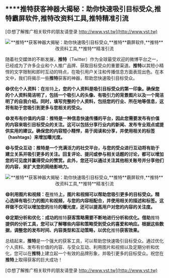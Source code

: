 ## ****推特**获客神器大揭秘：助你快速吸引目标受众,**推特**霸屏软件,**推特**改资料工具,**推特**精准引流**

[😍想了解推广相关软件的朋友请登录 http://www.vst.tw](http://www.vst.tw)

 <center><img src="https://vst.tw/MP4/tuiguang/png/0.png" alt="**推特**获客神器大揭秘：助你快速吸引目标受众,**推特**霸屏软件,**推特**改资料工具,**推特**精准引流"></center>

随着社交媒体的不断发展，**推特**（Twitter）作为全球最受欢迎的微博平台之一，已经成为了许多企业和个人推广品牌、获取目标受众的重要渠道。**推特**以其短小精悍的文字限制和即时互动的特点，在吸引用户关注和传播信息方面表现出色。在本文中，我们将揭示一些**推特**获客的神器，帮助您快速吸引目标受众。

**😄优化个人资料：在**推特**上，您的个人资料是吸引目标受众的第一印象。确保您的个人资料简洁明了，包括一个吸引人的头像、有吸引力的背景图片以及一个简洁明了的自我介绍。同时，填写完整的个人资料，包括您的行业、所在地等信息，这将有助于您吸引到更多与您相关的受众。**

**😄发布有价值的内容：**推特**是一种信息快速传播的平台，因此您需要发布有价值的内容来吸引目标受众的关注。这可以包括分享行业内的新闻、发布专业观点或提供实用的建议。确保您的内容短小精悍，易于阅读和分享，并使用相关的标签（hashtags）来增加曝光度。**

**😄与受众互动：**推特**是一个充满活力的社交平台，与您的受众进行互动将有助于建立关系并吸引更多的关注。回复评论、提问或参与相关话题的讨论，都可以增加您的可见度并赢得受众的赞赏。此外，您还可以通过关注其他相关账号并分享他们的内容，来扩大您的网络影响力。**

 <center><img src="https://vst.tw/MP4/tuiguang/png/2.png" alt="**推特**获客神器大揭秘：助你快速吸引目标受众,**推特**霸屏软件,**推特**改资料工具,**推特**精准引流"></center>

**😄利用图片和视频：在**推特**上，图片和视频可以帮助您吸引更多的目标受众。精心选择有吸引力的图片和视频，与您的内容相配合，并使用相关的描述和标签。这样做不仅可以增加您的**推特**的曝光度，还可以提高用户对您的内容的关注度。**

**😄定期分析和优化：成功的**推特**获客策略需要不断地进行分析和优化。借助**推特**提供的分析工具，您可以了解哪些内容和策略受到受众的喜爱和响应。根据这些数据，调整您的发布时间、内容类型和互动策略，以优化**推特**获客效果。**

总结起来，**推特**是一个强大的获客工具，可以帮助您快速吸引目标受众。通过优化个人资料、发布有价值的内容、与受众互动、利用图片和视频以及定期分析和优化，您可以在**推特**上建立起一个有效的品牌形象，并吸引更多的目标受众。祝您在**推特**上取得获客的巨大成功！

[😍想了解推广相关软件的朋友请登录 http://www.vst.tw](http://www.vst.tw)



